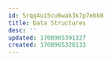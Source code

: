 ```yaml
---
id: 5rqq4ui5cu6wak3k7p7ebb8
title: Data Structures
desc: ''
updated: 1708965391327
created: 1708965326133
---
```


